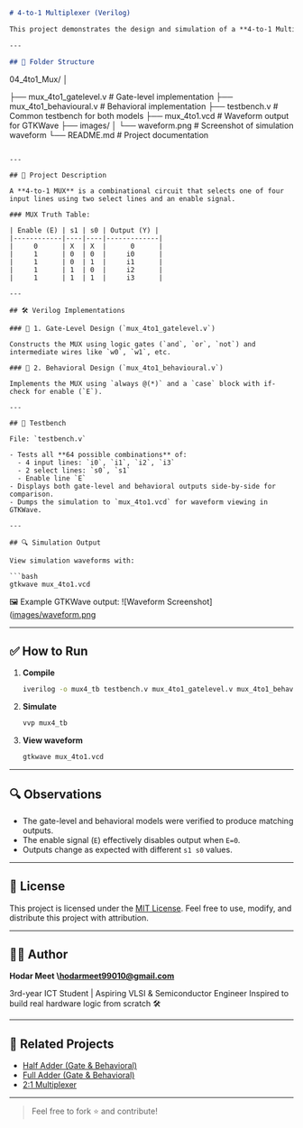 
```markdown
# 4-to-1 Multiplexer (Verilog)

This project demonstrates the design and simulation of a **4-to-1 Multiplexer (MUX)** using **Verilog HDL**. It includes both **Gate-Level Modeling** and **Behavioral Modeling**. The output of each implementation is verified using a common testbench, and simulation results are visualized via **GTKWave**.

---

## 📁 Folder Structure

```



04\_4to1\_Mux/
│

├── mux\_4to1\_gatelevel.v       # Gate-level implementation
├── mux\_4to1\_behavioural.v     # Behavioral implementation
├── testbench.v                # Common testbench for both models
├── mux\_4to1.vcd               # Waveform output for GTKWave
├── images/
│   └── waveform.png           # Screenshot of simulation waveform
└── README.md                  # Project documentation

````

---

## 🧠 Project Description

A **4-to-1 MUX** is a combinational circuit that selects one of four input lines using two select lines and an enable signal.

### MUX Truth Table:

| Enable (E) | s1 | s0 | Output (Y) |
|------------|----|----|-------------|
|     0      | X  | X  |      0      |
|     1      | 0  | 0  |     i0      |
|     1      | 0  | 1  |     i1      |
|     1      | 1  | 0  |     i2      |
|     1      | 1  | 1  |     i3      |

---

## 🛠️ Verilog Implementations

### 🔹 1. Gate-Level Design (`mux_4to1_gatelevel.v`)

Constructs the MUX using logic gates (`and`, `or`, `not`) and intermediate wires like `w0`, `w1`, etc.

### 🔹 2. Behavioral Design (`mux_4to1_behavioural.v`)

Implements the MUX using `always @(*)` and a `case` block with if-check for enable (`E`).

---

## 🧪 Testbench

File: `testbench.v`

- Tests all **64 possible combinations** of:
  - 4 input lines: `i0`, `i1`, `i2`, `i3`
  - 2 select lines: `s0`, `s1`
  - Enable line `E`
- Displays both gate-level and behavioral outputs side-by-side for comparison.
- Dumps the simulation to `mux_4to1.vcd` for waveform viewing in GTKWave.

---

## 🔍 Simulation Output

View simulation waveforms with:

```bash
gtkwave mux_4to1.vcd
````

🖼️ Example GTKWave output:
![Waveform Screenshot]([images/waveform.png](https://github.com/CodeCommodoreMEET/hdl-learning/blob/main/04_4to1_Mux/images/Waveform.png)

---

## ✅ How to Run

1. **Compile**

   ```bash
   iverilog -o mux4_tb testbench.v mux_4to1_gatelevel.v mux_4to1_behavioural.v
   ```

2. **Simulate**

   ```bash
   vvp mux4_tb
   ```

3. **View waveform**

   ```bash
   gtkwave mux_4to1.vcd
   ```

---

## 🔍 Observations

* The gate-level and behavioral models were verified to produce matching outputs.
* The enable signal (`E`) effectively disables output when `E=0`.
* Outputs change as expected with different `s1 s0` values.

---

## 📜 License

This project is licensed under the [MIT License](https://opensource.org/licenses/MIT). Feel free to use, modify, and distribute this project with attribution.

---

## 🙋‍♂️ Author

**Hodar Meet \hodarmeet99010@gmail.com**

3rd-year ICT Student | Aspiring VLSI & Semiconductor Engineer
Inspired to build real hardware logic from scratch 🛠️

---

## 🔗 Related Projects

* [Half Adder (Gate & Behavioral)](../01_half_adder)
* [Full Adder (Gate & Behavioral)](../02_full_adder)
* [2:1 Multiplexer](../03_2to1_Mux)

---

> Feel free to fork ⭐ and contribute!
